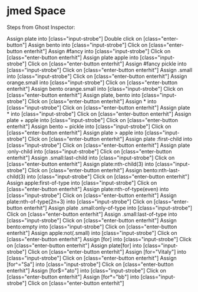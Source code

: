 # jmed Space


Steps from Ghost Inspector:

Assign plate into [class="input-strobe"]
Double click on [class="enter-button"]
Assign bento into [class="input-strobe"]
Click on [class="enter-button enterhit"]
Assign #fancy into [class="input-strobe"]
Click on [class="enter-button enterhit"]
Assign plate apple into [class="input-strobe"]
Click on [class="enter-button enterhit"]
Assign #fancy pickle into [class="input-strobe"]
Click on [class="enter-button enterhit"]
Assign .small into [class="input-strobe"]
Click on [class="enter-button enterhit"]
Assign orange.small into [class="input-strobe"]
Click on [class="enter-button enterhit"]
Assign bento orange.small into [class="input-strobe"]
Click on [class="enter-button enterhit"]
Assign plate, bento into [class="input-strobe"]
Click on [class="enter-button enterhit"]
Assign * into [class="input-strobe"]
Click on [class="enter-button enterhit"]
Assign plate * into [class="input-strobe"]
Click on [class="enter-button enterhit"]
Assign plate + apple into [class="input-strobe"]
Click on [class="enter-button enterhit"]
Assign bento ~ pickle into [class="input-strobe"]
Click on [class="enter-button enterhit"]
Assign plate > apple into [class="input-strobe"]
Click on [class="enter-button enterhit"]
Assign plate :first-child into [class="input-strobe"]
Click on [class="enter-button enterhit"]
Assign plate :only-child into [class="input-strobe"]
Click on [class="enter-button enterhit"]
Assign .small:last-child into [class="input-strobe"]
Click on [class="enter-button enterhit"]
Assign plate:nth-child(3) into [class="input-strobe"]
Click on [class="enter-button enterhit"]
Assign bento:nth-last-child(3) into [class="input-strobe"]
Click on [class="enter-button enterhit"]
Assign apple:first-of-type into [class="input-strobe"]
Click on [class="enter-button enterhit"]
Assign plate:nth-of-type(even) into [class="input-strobe"]
Click on [class="enter-button enterhit"]
Assign plate:nth-of-type(2n+3) into [class="input-strobe"]
Click on [class="enter-button enterhit"]
Assign plate .small:only-of-type into [class="input-strobe"]
Click on [class="enter-button enterhit"]
Assign .small:last-of-type into [class="input-strobe"]
Click on [class="enter-button enterhit"]
Assign bento:empty into [class="input-strobe"]
Click on [class="enter-button enterhit"]
Assign apple:not(.small) into [class="input-strobe"]
Click on [class="enter-button enterhit"]
Assign [for] into [class="input-strobe"]
Click on [class="enter-button enterhit"]
Assign plate[for] into [class="input-strobe"]
Click on [class="enter-button enterhit"]
Assign [for="Vitaly"] into [class="input-strobe"]
Click on [class="enter-button enterhit"]
Assign [for^="Sa"] into [class="input-strobe"]
Click on [class="enter-button enterhit"]
Assign [for$="ato"] into [class="input-strobe"]
Click on [class="enter-button enterhit"]
Assign [for*="bb"] into [class="input-strobe"]
Click on [class="enter-button enterhit"]